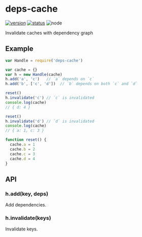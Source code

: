 # deps-cache
[![version](https://img.shields.io/npm/v/deps-cache.svg)](https://www.npmjs.org/package/deps-cache)
[![status](https://travis-ci.org/reducejs/deps-cache.svg?branch=master)](https://travis-ci.org/reducejs/deps-cache)
![node](https://img.shields.io/node/v/deps-cache.svg)

Invalidate caches with dependency graph

## Example

```javascript
var Handle = require('deps-cache')

var cache = {}
var h = new Handle(cache)
h.add('a', 'c')   // `a` depends on `c`
h.add('b', ['c', 'd'])  // `b` depends on both `c` and `d`

reset()
h.invalidate('c') // `c` is invalidated
console.log(cache)
// { d: 4 }

reset()
h.invalidate('d') // `d` is invalidated
console.log(cache)
// { a: 1, c: 3 }

function reset() {
  cache.a = 1
  cache.b = 2
  cache.c = 3
  cache.d = 4
}

```

## API

### h.add(key, deps)
Add dependencies.

### h.invalidate(keys)
Invalidate keys.

